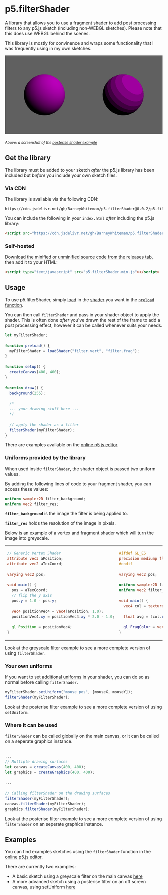 # p5.filterShader
A library that allows you to use a fragment shader to add post processing filters to any p5.js sketch (including non-WEBGL sketches). Please note that this does use WEBGL behind the scenes.

This library is mostly for convinence and wraps some functionality that I was frequently using in my own sketches.

![image](https://raw.githubusercontent.com/BarneyWhiteman/p5.filterShader/main/colour_banner.png)

<small><em>Above: a screenshot of the [posterise shader example](https://editor.p5js.org/BarneyCodes/sketches/xfVcdKmtM)</em></small>

## Get the library
The library must be added to your sketch *after* the p5.js library has been included but *before* you include your own sketch files.

### Via CDN
The library is available via the following CDN:

```
https://cdn.jsdelivr.net/gh/BarneyWhiteman/p5.filterShader@0.0.2/p5.filterShader.min.js
```

You can include the following in your `index.html` *after* including the p5.js library:

```html
<script src="https://cdn.jsdelivr.net/gh/BarneyWhiteman/p5.filterShader@0.0.2/p5.filterShader.min.js"></script>
```

### Self-hosted
[Download the minified or unminified source code from the releases tab](https://github.com/BarneyWhiteman/p5.filterShader/releases/), then add it to your HTML:
```html
<script type="text/javascript" src="p5.filterShader.min.js"></script>
```

## Usage
To use p5.filterShader, simply [load](https://p5js.org/reference/#/p5/loadShader) in the [shader](https://p5js.org/reference/#/p5.Shader) you want in the [`preload` function](https://p5js.org/reference/#/p5/preload). 

You can then call `filterShader` and pass in your shader object to apply the shader. This is often done *after* you've drawn the rest of the frame to add a post processing effect, however it can be called whenever suits your needs.

```js
let myFilterShader;

function preload() {
  myFilterShader = loadShader("filter.vert", "filter.frag");
}

function setup() {
  createCanvas(400, 400);
}

function draw() {
  background(255);
  
  /*
  ... your drawing stuff here ...
  */
  
  // apply the shader as a filter
  filterShader(myFilterShader);
}
```

There are examples available on the [online p5.js editor](https://editor.p5js.org/BarneyCodes/collections/qwCiTya1e).

### Uniforms provided by the library
When used inside `filterShader`, the shader object is passed two uniform values.

By adding the following lines of code to your fragment shader, you can access these values:

```glsl
uniform sampler2D filter_background;
uniform vec2 filter_res;
```

**`filter_background`** is the image the filter is being applied to.

**`filter_res`** holds the resolution of the image in pixels.



Below is an example of a vertex and fragment shader which will turn the image into greyscale.
<table>
<tr>
<td>

```glsl
// Generic Vertex Shader
attribute vec3 aPosition;
attribute vec2 aTexCoord;

varying vec2 pos;

void main() {
  pos = aTexCoord;
  // flip the y axis
  pos.y = 1.0 - pos.y;

  vec4 positionVec4 = vec4(aPosition, 1.0);
  positionVec4.xy = positionVec4.xy * 2.0 - 1.0;

  gl_Position = positionVec4;
}
```

</td>
<td>

```glsl
#ifdef GL_ES
precision mediump float;
#endif

varying vec2 pos;

uniform sampler2D filter_background;
uniform vec2 filter_res;

void main() {
  vec4 col = texture2D(filter_background, pos);
  
  float avg = (col.r + col.g + col.b)/3.;
  
  gl_FragColor = vec4(avg, avg, avg, col.a);
}
```

</td>
</tr>
</table>

Look at the greyscale filter example to see a more complete version of using `filterShader`.

### Your own uniforms

If you want to [set additional uniforms](https://p5js.org/reference/#/p5.Shader/setUniform) in your shader, you can do so as normal before calling `filterShader`.

```js
myFilterShader.setUniform("mouse_pos", [mouseX, mouseY]);
filterShader(myFilterShader);
```

Look at the posterise filter example to see a more complete version of using `setUniform`.

### Where it can be used
`filterShader` can be called globally on the main canvas, or it can be called on a seperate graphics instance. 

```js

...
// Multiple drawing surfaces 
let canvas = createCanvas(400, 400);
let graphics = createGraphics(400, 400);

...

// Calling filterShader on the drawing surfaces
filterShader(myFilterShader);
canvas.filterShader(myFilterShader);
graphics.filterShader(myFilterShader);

```

Look at the posterise filter example to see a more complete version of using `filterShader` on an seperate graphics instance.

## Examples
You can find examples sketches using the `filterShader` function in the [online p5.js editor](https://editor.p5js.org/BarneyCodes/collections/qwCiTya1e).

There are currently two examples:
- A basic sketch using a greyscale filter on the main canvas [here](https://editor.p5js.org/BarneyCodes/sketches/SGaANoXS2)
- A more advanced sketch using a posterise filter on an off screen canvas, using setUniform [here](https://editor.p5js.org/BarneyCodes/sketches/xfVcdKmtM)

